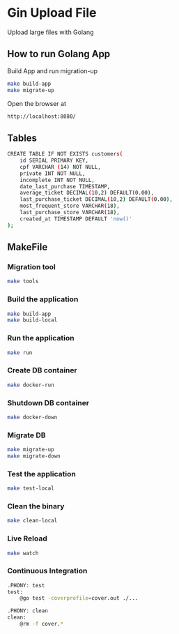 # Gin Upload File
Upload large files with Golang

## How to run Golang App
Build App and run migration-up
```bash
make build-app
make migrate-up
```

Open the browser at
```bash
http://localhost:8080/
```

## Tables
```bash
CREATE TABLE IF NOT EXISTS customers(
    id SERIAL PRIMARY KEY,
    cpf VARCHAR (14) NOT NULL,
    private INT NOT NULL,
    incomplete INT NOT NULL,
    date_last_purchase TIMESTAMP,
    average_ticket DECIMAL(10,2) DEFAULT(0.00),
    last_purchase_ticket DECIMAL(10,2) DEFAULT(0.00),
    most_frequent_store VARCHAR(18),
    last_purchase_store VARCHAR(18),
    created_at TIMESTAMP DEFAULT 'now()'
);
```

## MakeFile
### Migration tool
```bash
make tools
```

### Build the application
```bash
make build-app
make build-local
```

### Run the application
```bash
make run
```

### Create DB container
```bash
make docker-run
```

### Shutdown DB container
```bash
make docker-down
```

### Migrate DB
```bash
make migrate-up
make migrate-down
```

### Test the application
```bash
make test-local
```

### Clean the binary
```bash
make clean-local
```

### Live Reload
```bash
make watch
```

### Continuous Integration
```bash
.PHONY: test
test:
	@go test -coverprofile=cover.out ./...

.PHONY: clean
clean:
	@rm -f cover.*
```